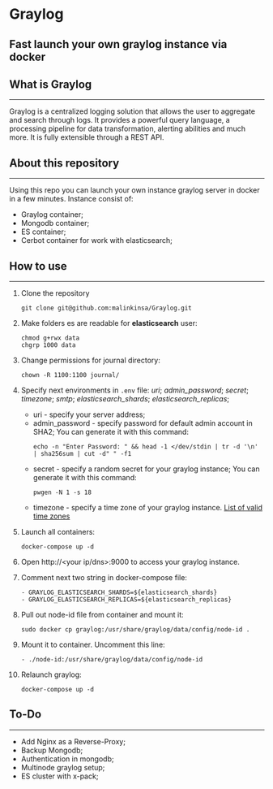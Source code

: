 # Graylog
Fast launch your own graylog instance via docker
---
## What is Graylog
---
Graylog is a centralized logging solution that allows the user to aggregate and search through logs. It provides a powerful query language, a processing pipeline for data transformation, alerting abilities and much more. It is fully extensible through a REST API.

## About this repository
---
Using this repo you can launch your own instance graylog server in docker in a few minutes.
Instance consist of:
*   Graylog container;
*   Mongodb container;
*   ES container;
*   Cerbot container for work with elasticsearch;
## How to use
---
1. Clone the repository
    ```
    git clone git@github.com:malinkinsa/Graylog.git
    ```
2. Make folders es are readable for **elasticsearch** user:
    ```
    chmod g+rwx data
    chgrp 1000 data
    ```
3. Change permissions for journal directory:
    ```
    chown -R 1100:1100 journal/
    ```
4. Specify next environments in `.env` file: _uri_; _admin_password_; _secret_; _timezone_; _smtp_; _elasticsearch_shards_; _elasticsearch_replicas_; 
    * uri - specify your server address;
    * admin_password - specify password for default admin account in SHA2; You can generate it with this command: 
        ```
        echo -n "Enter Password: " && head -1 </dev/stdin | tr -d '\n' | sha256sum | cut -d" " -f1
        ```
    * secret - specify a random secret for your graylog instance; You can generate it with this command:
        ```
        pwgen -N 1 -s 18
        ```
    * timezone - specify a time zone of your graylog instance. [List of valid time zones](https://www.joda.org/joda-time/timezones.html)
5. Launch all containers:
    ```
    docker-compose up -d
    ```
6. Open http://<your ip/dns>:9000 to access your graylog instance.

7. Comment next two string in docker-compose file:
    ```
    - GRAYLOG_ELASTICSEARCH_SHARDS=${elasticsearch_shards}
    - GRAYLOG_ELASTICSEARCH_REPLICAS=${elasticsearch_replicas}
    ``` 
8. Pull out node-id file from container and mount it:
    ```
    sudo docker cp graylog:/usr/share/graylog/data/config/node-id .
    ```
9. Mount it to container. Uncomment this line:
    ```
    - ./node-id:/usr/share/graylog/data/config/node-id
    ```
10. Relaunch graylog:
    ```
    docker-compose up -d
    ```

## To-Do
---

* Add Nginx as a Reverse-Proxy;
* Backup Mongodb;
* Authentication in mongodb;
* Multinode graylog setup;
* ES cluster with x-pack;
